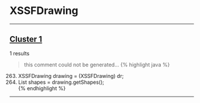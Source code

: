 # XSSFDrawing

***

## [Cluster 1](./1)
1 results
> this comment could not be generated...
{% highlight java %}
263. XSSFDrawing drawing = (XSSFDrawing) dr;  
264. List<XSSFShape> shapes = drawing.getShapes();  
{% endhighlight %}

***

